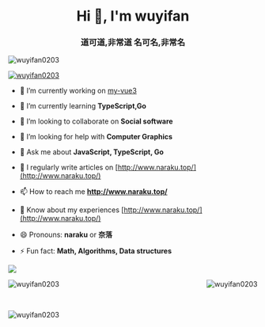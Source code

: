 <h1 align="center">Hi 👋, I'm wuyifan</h1>
<h3 align="center">道可道,非常道 名可名,非常名</h3>

<p align="left"> <img src="https://komarev.com/ghpvc/?username=wuyifan0203&label=Profile%20views&color=0e75b6&style=flat" alt="wuyifan0203" /> </p>

<p align="left"> <a href="https://github.com/ryo-ma/github-profile-trophy"><img src="https://github-profile-trophy.vercel.app/?username=wuyifan0203" alt="wuyifan0203" /></a> </p>

- 🔭 I’m currently working on [my-vue3](https://github.com/wuyifan0203/my-vue3/)

- 🌱 I’m currently learning **TypeScript,Go**

- 👯 I’m looking to collaborate on **Social software**

- 🤔 I’m looking for help with **Computer Graphics**

- 💬 Ask me about **JavaScript, TypeScript, Go**

- 📝 I regularly write articles on [http://www.naraku.top/](http://www.naraku.top/)

- 📫 How to reach me **http://www.naraku.top/**

- 📄 Know about my experiences [http://www.naraku.top/](http://www.naraku.top/)

- 😄 Pronouns: **naraku** or **奈落**

- ⚡ Fun fact: **Math, Algorithms, Data structures**


<p><img align="center" src="https://github-readme-stats.vercel.app/api?username=wuyifan0203&show_icons=true&icon_color=CDDCDC&text_color=ffffff&bg_color= 3.14,209cff,68e0cf&hide_title=true&theme=dark&card_width=140px" /></p>
<p><img align="right" src="https://github-readme-stats.vercel.app/api/top-langs?username=wuyifan0203&show_icons=true&locale=en&layout=compact&langs_count=10&count_private=true&bg_color=-3.14,FFFEFF,dfe9f3" alt="wuyifan0203" />
  <img align="center" src="https://github-readme-stats.vercel.app/api?username=wuyifan0203&show_icons=true&locale=en&bg_color= -4.45,FFFEFF,D7FFFE" alt="wuyifan0203" />
</p>

<p>&nbsp;</p>

<p><img align="center" src="https://github-readme-streak-stats.herokuapp.com/?user=wuyifan0203&" alt="wuyifan0203" /></p>

